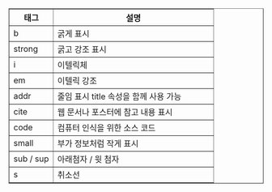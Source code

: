 <table border = "1">
	<tr>
		<th>태그</th>
		<th width = "300">설명</th>
	</tr> 
	<tr>
		<td>b</td>
		<td>굵게 표시</td>
	</tr>
	<tr>
		<td>strong</td>
		<td>굵고 강조 표시</td>
	</tr>
	<tr>
		<td>i</td>
		<td>이텔릭체</td>
	</tr>
	<tr>
		<td>em</td>
		<td>이텔릭 강조</td>
	</tr>
	<tr>
		<td>addr</td>
		<td>줄임 표시 title 속성을 함께 사용 가능</td>
	</tr>
	<tr>
		<td>cite</td>
		<td>웹 문서나 포스터에 참고 내용 표시</td>
	</tr>
	<tr>
		<td>code</td>
		<td>컴퓨터 인식을 위한 소스 코드</td>
	</tr>
	<tr>
		<td>small</td>
		<td>부가 정보처럼 작게 표시</td>
	</tr>
	<tr>
		<td>sub / sup</td>
		<td>아래첨자 / 윗 첨자 </td>
	</tr>
	<tr>
		<td>s</td>
		<td>취소선</td>
	</tr>
</table>



